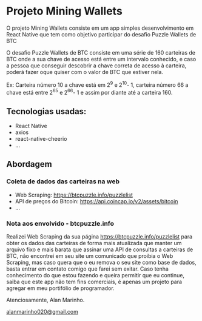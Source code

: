 # Projeto Mining Wallets

O projeto Mining Wallets consiste em um app simples desenvolvimento em React Native que tem como objetivo participar do desafio Puzzle Wallets de BTC

O desafio Puzzle Wallets de BTC consiste em uma série de 160 carteiras de BTC onde a sua chave de acesso está entre um intervalo conhecido, e caso a pessoa que conseguir descobrir a chave correta de acesso à carteira, poderá fazer oque quiser com o valor de BTC que estiver nela.

Ex: Carteira número 10 a chave está em 2<sup>9</sup> e 2<sup>10</sup>- 1, carteira número 66 a chave está entre 2<sup>65</sup> e 2<sup>66</sup>- 1 e assim por diante até a carteira 160.


## Tecnologias usadas:
- React Native
- axios
- react-native-cheerio
- ...

## Abordagem
### Coleta de dados das carteiras na web
- Web Scraping: https://btcpuzzle.info/puzzlelist
- API de preços do Bitcoin: https://api.coincap.io/v2/assets/bitcoin
- ...

### Nota aos envolvido - btcpuzzle.info
Realizei Web Scraping da sua página https://btcpuzzle.info/puzzlelist para obter os dados das carteiras de forma mais atualizada que manter um arquivo fixo e mais barata que assinar uma API de consultas a carteiras de BTC, não encontrei em seu site um comunicado que proibia o Web Scraping, mas caso quera que o eu remova o seu site como base de dados, basta entrar em contato comigo que farei sem exitar. Caso tenha conhecimento do que estou fazendo e queira permitir que eu continue, saiba que este app não tem fins comerciais, é apenas um projeto para agregar em meu portifólio de programador.

Atenciosamente, Alan Marinho.

alanmarinho020@gmail.com
